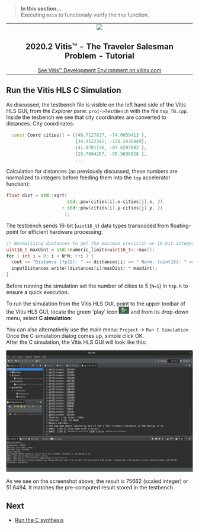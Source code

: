 > **In this section...**   
Executing `main` to functionaly verify the `tsp` function.

<table width=100%>
 <tr width=50%>
    <td align="center"><img src="https://www.xilinx.com/content/dam/xilinx/imgs/press/media-kits/corporate/xilinx-logo.png" width="30%"/><h2>2020.2 Vitis™ - The Traveler Salesman Problem - Tutorial</h2>
    <a href="https://www.xilinx.com/products/design-tools/vitis.html">See Vitis™ Development Environment on xilinx.com</a>
    </td>
 </tr>
</table>

## Run the Vitis HLS C Simulation

As discussed, the testbench file is visible on the left hand side of the Vitis HLS GUI, from the *Explorer* pane: `proj->TestBench` with the file `tsp_TB.cpp`. 
Inside the tesbench we see that city coordinates are converted to distances.
City coordinates:
```cpp
  const Coord cities[] = {{40.7127837, -74.0059413 },
                          {34.0522342, -118.2436849},
                          {41.8781136, -87.6297982 },
                          {29.7604267, -95.3698028 },
                          ...
```
Calculation for distances (as previously discussed, these numbers are normalized to integers before feeding them into the `tsp` accelerator function):
```cpp
float dist = std::sqrt(
                       std::pow(cities[i].x-cities[j].x, 2)
                     + std::pow(cities[i].y-cities[j].y, 2)
                      );
```

The testbench sends 16-bit (`uint16_t`) data types transcoded from floating-point for efficient hardware processing: 
```cpp
// Normalizing distances to get the maximum precision on 16-bit integers
uint16_t maxUint = std::numeric_limits<uint16_t>::max();
for ( int i = 0; i < N*N; ++i ) {
  cout << "Distance (fp32): " << distances[i] << " Norm. (uint16): " << (uint16_t)((distances[i]/maxDist) * maxUint);
  inputDistances.write((distances[i]/maxDist) * maxUint);
}
```

Before running the simulation set the number of cities to 5 (`N=5`) in `tsp.h` to ensure a quick execution.

To run the simulation from the Vitis HLS GUI, point to the upper toolbar of the Vitis HLS GUI, locate the green 'play' icon 
![play](./images/play.png "Title")
and from its drop-down menu, select **C simulation**:

You can also alternatively use the main menu: `Project` -> `Run C Simulation`  
Once the C simulation dialog comes up, simple click OK.  
After the C simulation, the Vitis HLS GUI will look like this:

![Csim screen](./images/csim.png)

As we see on the screenshot above, the result is 75662 (scaled integer) or 51.6494. It matches the pre-computed result stored in the testbench.

## Next

* [Run the C synthesis](./csynth.md)
